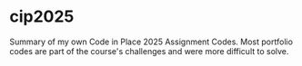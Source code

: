 # cip2025
Summary of my own Code in Place 2025 Assignment Codes.
Most portfolio codes are part of the course's challenges and were more difficult to solve.
